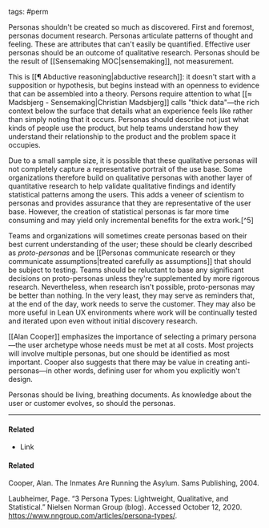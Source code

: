 tags: #perm

Personas shouldn't be created so much as discovered. First and foremost, personas document research. Personas articulate patterns of thought and feeling. These are attributes that can't easily be quantified. Effective user personas should be an outcome of qualitative research. Personas should be the result of [[Sensemaking MOC|sensemaking]], not measurement. 

This is [[¶ Abductive reasoning|abductive research]]: it doesn't start with a supposition or hypothesis, but begins instead with an openness to evidence that can be assembled into a theory. Persons require attention to what [[≈ Madsbjerg - Sensemaking|Christian Madsbjerg]] calls "thick data"—the rich context below the surface that details what an experience feels like rather than simply noting that it occurs. Personas should describe not just what kinds of people use the product, but help teams understand how they understand their relationship to the product and the problem space it occupies. 

Due to a small sample size, it is possible that these qualitative personas will not completely capture a representative portrait of the use base. Some organizations therefore build on qualitative personas with another layer of quantitative research to help validate qualitative findings and identify statistical patterns among the users. This adds a veneer of scientism to personas and provides assurance that they are representative of the user base. However, the creation of statistical personas is far more time consuming and may yield only incremental benefits for the extra work.[^5] 

Teams and organizations will sometimes create personas based on their best current understanding of the user; these should be clearly described as *proto-personas* and be [[Personas communicate research or they communicate assumptions|treated carefully as assumptions]] that should be subject to testing. Teams should be reluctant to base any significant decisions on proto-personas unless they're supplemented by more rigorous research. Nevertheless, when research isn't possible, proto-personas may be better than nothing. In the very least, they may serve as reminders that, at the end of the day, work needs to serve the customer. They may also be more useful in Lean UX environments where work will be continually tested and iterated upon even without initial discovery research. 

[[Alan Cooper]] emphasizes the importance of selecting a primary persona—the user archetype whose needs must be met at all costs. Most projects will involve multiple personas, but one should be identified as most important. Cooper also suggests that there may be value in creating anti-personas—in other words, defining user for whom you explicitly won't design. 

Personas should be living, breathing documents. As knowledge about the user or customer evolves, so should the personas. 

---
#### Related
- Link

#### Related
Cooper, Alan. The Inmates Are Running the Asylum. Sams Publishing, 2004.

Laubheimer, Page. “3 Persona Types: Lightweight, Qualitative, and Statistical.” Nielsen Norman Group (blog). Accessed October 12, 2020. https://www.nngroup.com/articles/persona-types/.

